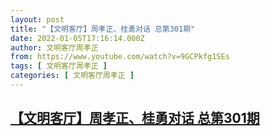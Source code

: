 ```yaml
---
layout: post
title: "【文明客厅】周孝正、桂勇对话 总第301期"
date: 2022-01-05T17:16:14.000Z
author: 文明客厅周孝正
from: https://www.youtube.com/watch?v=9GCPkfg1SEs
tags: [ 文明客厅周孝正 ]
categories: [ 文明客厅周孝正 ]
---
```

<!--1641402974000-->
[【文明客厅】周孝正、桂勇对话 总第301期](https://www.youtube.com/watch?v=9GCPkfg1SEs)
------

<div>

</div>
